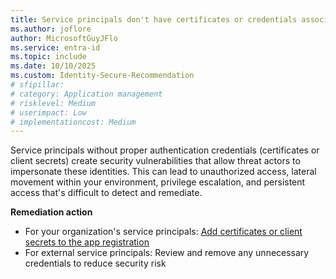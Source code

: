 ```yaml
---
title: Service principals don't have certificates or credentials associated with them 
ms.author: joflore
author: MicrosoftGuyJFlo
ms.service: entra-id
ms.topic: include
ms.date: 10/10/2025
ms.custom: Identity-Secure-Recommendation
# sfipillar: 
# category: Application management
# risklevel: Medium
# userimpact: Low
# implementationcost: Medium
---
```

Service principals without proper authentication credentials (certificates or client secrets) create security vulnerabilities that allow threat actors to impersonate these identities. This can lead to unauthorized access, lateral movement within your environment, privilege escalation, and persistent access that's difficult to detect and remediate. 

**Remediation action**

- For your organization's service principals: [Add certificates or client secrets to the app registration](/entra/identity-platform/how-to-add-credentials)
- For external service principals: Review and remove any unnecessary credentials to reduce security risk
